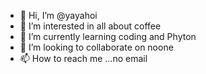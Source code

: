 - 👋 Hi, I’m @yayahoi
- 👀 I’m interested in all about coffee 
- 🌱 I’m currently learning coding and Phyton
- 💞️ I’m looking to collaborate on noone
- 📫 How to reach me ...no email

<!---
yayahoi/yayahoi is a ✨ special ✨ repository because its `README.md` (this file) appears on your GitHub profile.
You can click the Preview link to take a look at your changes.
--->

